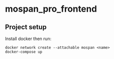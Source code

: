 # mospan_pro_frontend

## Project setup

Install docker then run:
```
docker network create --attachable mospan <name>
docker-compose up
```
